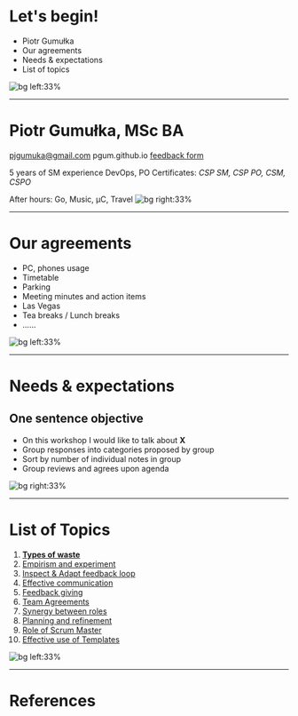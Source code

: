 <!-- _class: lead invert -->
<!-- _paginate: false -->

# Let's begin!

* Piotr Gumułka
* Our agreements
* Needs & expectations
* List of topics

![bg left:33%][horizon]
<!-- Additional information
Objective:

* introduce myself, set the rules
* set the stage - identify group needs - sort and analyze
* present available topics to start with

Agenda:

* let everyone introduce themself - name, profesional work, fun thing from last weekend
* common agreements before we start

-->

---

# Piotr Gumułka, MSc BA

pjgumuka@gmail.com pgum.github.io
[feedback form](https://forms.gle/H5FtaP24Aj8UdF4j9)

5 years of SM experience
DevOps, PO
Certificates: *CSP SM, CSP PO, CSM, CSPO*  

After hours: Go, Music, μC, Travel
![bg right:33%][piotr]
<!-- Additional information
Education:
    + MSc Automation and Robotics, AGH
    + BA Philosophy, UPJP2
Work responsbilities:
    + Feedback on work of 2-3 teams and groups of interests ~25 people  
    + Observation and reporting on teams current work, and improvement backlog  
    + Peer knowledge sharing - 2018-2019 SM Guild leader (8 SM, primus inter pares)
    + Way of Working, DoD changes
    + Working groups: SM evaluation, SM-LM responsibilities
    + Root Cause Analisys facilitation
    + Internal trainings - Scrum Introduction, Team Goals, Linux basics
    + Tutorials - screencasting & other tools, meeting scenarios
    + World Retro Day, UEK and PK lectures and workshops
    + Taking responsibilities in maintenence and development of CI system using Jenkins
After Hours:
    + Go (kor. baduk): around 3k EGF, started in 2006, 2 trips to BIBA korean baduk school
    + Music: Guitar, bass, piano
    + μC: raspberry & arduino, nfc+amiibo control, midi controller HW & SW
    + Travel: Japan and Korea, almost 5 months total, would like more :)
    + Other: BIBA webpage build on Wordpress, with two custom-written plugins for school - development, planning, maintenence
-->

---

# Our agreements

* PC, phones usage
* Timetable
* Parking
* Meeting minutes and action items 
* Las Vegas
* Tea breaks / Lunch breaks
* ......

![bg left:33%][common agreement]
<!-- Additional information
    * What other rules are good to keep in mind during workshop?
    * Is everyone ok with these set of rules?
    * PC & phone ban - need to work then go work, can stay and listen then stay and listen, no 50-50
    * Additional person who can track time and write meeting minutes to stay concentrated
    * Tea break 10 mins after ~1-1,5h 
    * Lunch break 30 mins
-->

---

# Needs & expectations

## One sentence objective

* On this workshop I would like to talk about **X**
* Group responses into categories proposed by group
* Sort by number of individual notes in group
* Group reviews and agrees upon agenda

![bg right:33%][backlog of needs]
<!-- Additional information
    * 
    *
    *
-->

---

# List of Topics

<style scoped>  
    section { font-size: 18pt; }  
</style>

1. [**Types of waste**](./types_of_waste.html)
2. [Empirism and experiment](./empirism_and_experiment.html)
3. [Inspect & Adapt feedback loop](./inspect_and_adapt_feedback_loop.html)
4. [Effective communication](./effective_communication.html)
5. [Feedback giving](./feedback_giving.html)
6. [Team Agreements](./team_agreements.html)
7. [Synergy between roles](./synergy_between_roles.html)
8. [Planning and refinement](./planning_and_refinement.html)
9. [Role of Scrum Master](./role_of_scrum_master.html)
10. [Effective use of Templates](./effective_use_of_templates.html)

![bg left:33%][topics]
<!-- Additional information
    * During spare time list of topics can be tailored to group needs
    * "Types of waste" is introduction into mindset - mandatory
-->

---
# References

<!--Images-->
[horizon]: ../imgs/dominik-lange-ZUvF7qEIcVI-unsplash.jpg "Photo by Dominik Lange on Unsplash https://unsplash.com/photos/ZUvF7qEIcVI"
[piotr]: ../imgs/pjg.PNG "Piotr Gumulka"
[common agreement]: ../imgs/cody-hiscox-Hp5Acad1H0k-unsplash.jpg "Photo by Cody Hiscox on Unsplash https://unsplash.com/photos/Hp5Acad1H0k"
[backlog of needs]: ../imgs/thomas-kinto-y94LEl6ESWc-unsplash.jpg "Photo by Thomas Kinto on Unsplash https://unsplash.com/photos/y94LEl6ESWc"
[topics]: ../imgs/inaki-del-olmo-NIJuEQw0RKg-unsplash.jpg "Photo by Iñaki del Olmo on Unsplash https://unsplash.com/photos/NIJuEQw0RKg"
<!--Sources-->
<!--Internal links-->